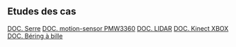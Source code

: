 ## Etudes des cas

[DOC. Serre](https://www.amazon.ca/portable-galvanis%C3%A9-sup%C3%A9rieures-diagonaux-enroulables/dp/B0D8KQLJKN/ref=sr_1_3_sspa?crid=2TCDEG8L2V37W&dib=eyJ2IjoiMSJ9.B9dkS9qJ4UP0glIJoNKfQfubm9D9_JpV4kwmr-b9QMy_pFipM3myhuM8AGfqy0UCzOLmRVjzzKrIt6XvA_FCsEVtyxqiWqjRNqZdfcVFX1NGWZkyTCtgESnQjziIa5mWrQCDEeCcg1GblIrf32Z8QpQxs0hifJ8Jx19wUkwSnMlPh8LfF3fSiQl9htVVMUOhGmjbnTmvfn9qJgUujgEZBlOYyN4ZC5I1i2Ur0qT8kC7ZIeOL6UrO_rjYAe__2r-WXkgGeM1Sx5p48_hQJ8Pafxawq2VdRhveNh1WOB4kT-Q.h8swQdtDTEyr1g5o8Cz7PfF4CAVuGXehVrnHWS3JJ-s&dib_tag=se&keywords=walk%2Bin%2Btunnel%2Bgreenhouse&qid=1731963509&sprefix=walk%2Bin%2Btunnel%2Bgre%2Caps%2C62&sr=8-3-spons&sp_csd=d2lkZ2V0TmFtZT1zcF9hdGY&th=1)
[DOC. motion-sensor PMW3360](https://lectronz.com/products/pmw3360-motion-sensor)
[DOC. LIDAR](https://ca.robotshop.com/fr/products/capteur-distance-laser-lidar-lite-3?srsltid=AfmBOorpWhG4QfwQntqyOw6e_trX_Jj7YtELV10Ssddf4DZPlir31dIojSM&gQT=1)
[DOC. Kinect XBOX](https://www.amazon.ca/-/fr/Microsoft-Kinect-Sensor-Dance-Central/dp/B00NMST9G8?th=1)
[DOC. Béring à bille](https://www.amazon.ca/DMZK-Universal-Transmission-Furniture-Wheelchair/dp/B0C7KQ165H/ref=sr_1_27?crid=F8DLFZ2UPVE6&dib=eyJ2IjoiMSJ9.ompZ0eBWh24xPXwI09OPNbL2_y4bNXPdoIf5sO-lhYvoPeCB4obINGOg-0-McRVEKK8yxBIIM3MdJbJL5Yx-V3rTy_CA3W0PYOlwOqhZUTZcKjQ8CAqoLommea0DcjLDcTCQwkXXeXnOCXgpl8r7BV02ukgYlFCZXF48iUBmsnWZFBEb7FoMT9sdl_OlJhm_o61-v2dXekcbJ0UyeTTJxkfH29k1F_420cen00WutyF_EtTuP8Es0jtQC3Oj_mIRE4qq2Yd1GsoLuk74wNKNth5RyzY-T2WWHNvhu8reINNAv3zDYpjnS6RcaDS7P--BzKEqE5_bDN0bnehsGEhn3svqsxr_VtGCy-HGDV5QKm6zzXWkCkXBGqPYfPkUDZbsHgPl2H0Ume8lMFoUsQDtSx6mbuxzr3yfNG2rmqV8WB978z7oy_IW_2csa-Jddp4n.Laqhp8CIAgm60hYOkyp5w5Mf9eR6yz534G5qWOHg_8k&dib_tag=se&keywords=Roller+Ball+Transfer+Bearing&qid=1737497211&sprefix=roller+ball+transfer+bearing%2Caps%2C55&sr=8-27)
